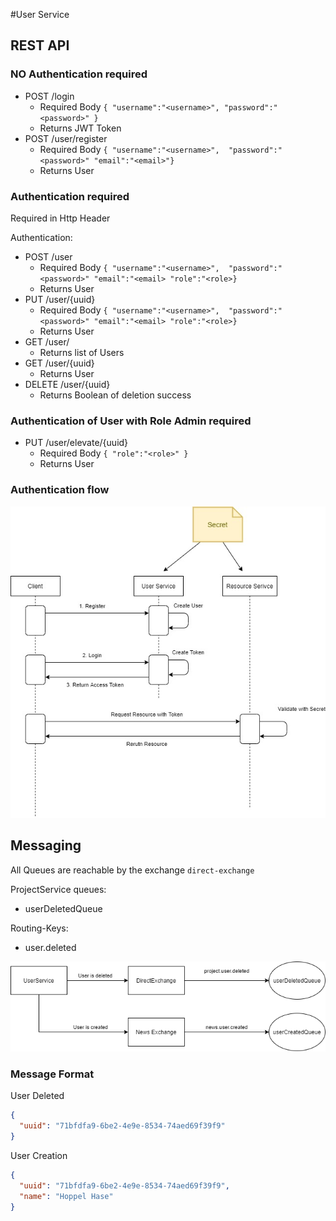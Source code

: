 #User Service

## REST API

### NO Authentication required
* POST /login 
    * Required Body ```{ "username":"<username>", "password":"<password>" }```
    * Returns JWT Token
* POST /user/register
    * Required Body ```{ "username":"<username>",  "password":"<password>" "email":"<email>"}```
    * Returns User
### Authentication required
Required in Http Header 

Authentication: <JWT Token>

* POST /user
    * Required Body ```{ "username":"<username>",  "password":"<password>" "email":"<email> "role":"<role>}```
    * Returns User 
* PUT /user/{uuid}
    * Required Body ```{ "username":"<username>",  "password":"<password>" "email":"<email> "role":"<role>}```
    * Returns User
* GET /user/
    * Returns list of Users
* GET /user/{uuid}
    * Returns User
* DELETE /user/{uuid}
    * Returns Boolean of deletion success

### Authentication of User with Role Admin required

* PUT /user/elevate/{uuid}
    * Required Body ```{ "role":"<role>" }```
    * Returns User

### Authentication flow

!["Authentication Flow"](./img/user-service-secret.jpg)

## Messaging

All Queues are reachable by the exchange `direct-exchange`

ProjectService queues:

* userDeletedQueue

Routing-Keys:
* user.deleted

!["messaging architecture"](./img/rabbit.png)

### Message Format

User Deleted
```json
{
  "uuid": "71bfdfa9-6be2-4e9e-8534-74aed69f39f9"
}
```

User Creation
```json
{
  "uuid": "71bfdfa9-6be2-4e9e-8534-74aed69f39f9",
  "name": "Hoppel Hase"
}
```